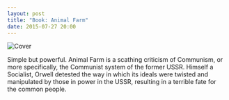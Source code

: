 ```yaml
---
layout: post
title: "Book: Animal Farm"
date: 2015-07-27 20:00
---
```


![Cover](http://urbanmilwaukee.com/wp-content/uploads/2013/02/AnimalFarm.jpg)

Simple but powerful. Animal Farm is a scathing criticism of Communism, or more specifically, the Communist system of the former USSR. Himself a Socialist, Orwell detested the way in which its ideals were twisted and manipulated by those in power in the USSR, resulting in a terrible fate for the common people.
